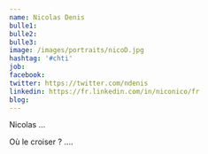 ```yaml
---
name: Nicolas Denis
bulle1:  
bulle2: 
bulle3: 
image: /images/portraits/nicoD.jpg
hashtag: '#chti'
job: 
facebook: 
twitter: https://twitter.com/ndenis
linkedin: https://fr.linkedin.com/in/niconico/fr
blog: 
---
```

Nicolas ...

Où le croiser ? ....
